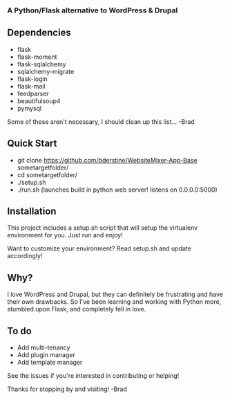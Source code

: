### A Python/Flask alternative to WordPress & Drupal

## Dependencies
* flask
* flask-moment
* flask-sqlalchemy
* sqlalchemy-migrate
* flask-login
* flask-mail
* feedparser
* beautifulsoup4
* pymysql

Some of these aren't necessary, I should clean up this list... -Brad

## Quick Start

* git clone https://github.com/bderstine/WebsiteMixer-App-Base sometargetfolder/
* cd sometargetfolder/
* ./setup.sh
* ./run.sh (launches build in python web server! listens on 0.0.0.0:5000)

## Installation

This project includes a setup.sh script that will setup the virtualenv environment for you. Just run and enjoy!

Want to customize your environment? Read setup.sh and update accordingly!

## Why?

I love WordPress and Drupal, but they can definitely be frustrating and have their own drawbacks. So I've been learning and working with Python more, stumbled upon Flask, and completely fell in love.

## To do

* Add multi-tenancy
* Add plugin manager
* Add template manager

See the issues if you're interested in contributing or helping!

Thanks for stopping by and visiting! -Brad

